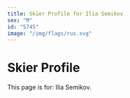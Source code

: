 ```yaml
---
title: Skier Profile for Ilia Semikov
sex: "M"
id: "5745"
image: "/img/flags/rus.svg" 
---
```


# Skier Profile

This page is for: Ilia Semikov.
    